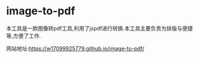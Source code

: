 # image-to-pdf
本工具是一款图像转pdf工具,利用了jspdf进行转换.本工具主要负责为排版与便捷等,方便了工作.

网站地址:https://w17099925779.github.io/image-to-pdf/
